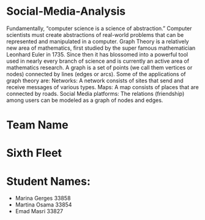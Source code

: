 # Social-Media-Analysis
Fundamentally, “computer science is a science of abstraction.” Computer scientists must create abstractions of real-world problems that can be represented and manipulated in a computer.  Graph Theory is a relatively new area of mathematics, first studied by the super famous mathematician Leonhard Euler in 1735. Since then it has blossomed into a powerful tool used in nearly every branch of science and is currently an active area of mathematics research. A graph is a set of points (we call them vertices or nodes) connected by lines (edges or arcs).  Some of the applications of graph theory are: Networks: A network consists of sites that send and receive messages of various types. Maps: A map consists of places that are connected by roads. Social Media platforms: The relations (friendship) among users can be modeled as a graph of nodes and edges.
# **Team Name**
# Sixth Fleet

# Student Names:
* Marina Gerges   33858
* Martina Osama   33854
* Emad Masri      33827
